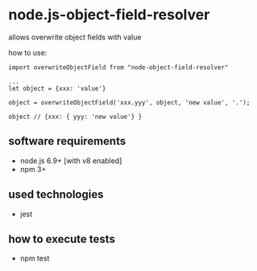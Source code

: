 # node.js-object-field-resolver
allows overwrite object fields with value


how to use:

```
import overwriteObjectField from "node-object-field-resolver"

...
let object = {xxx: 'value'}

object = overwriteObjectField('xxx.yyy', object, 'new value', '.');

object // {xxx: { yyy: 'new value'} }

```


## software requirements
 * node.js 6.9+ [with v8 enabled]
 * npm 3+

## used technologies
 * jest
 
## how to execute tests
 * npm test
